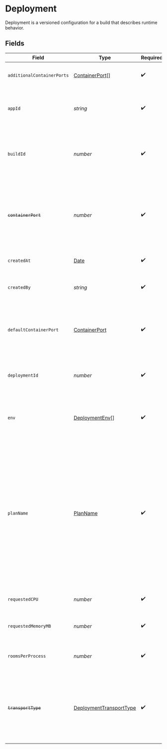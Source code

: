# Deployment

Deployment is a versioned configuration for a build that describes runtime behavior.


## Fields

| Field                                                                                                                                                                                                               | Type                                                                                                                                                                                                                | Required                                                                                                                                                                                                            | Description                                                                                                                                                                                                         | Example                                                                                                                                                                                                             |
| ------------------------------------------------------------------------------------------------------------------------------------------------------------------------------------------------------------------- | ------------------------------------------------------------------------------------------------------------------------------------------------------------------------------------------------------------------- | ------------------------------------------------------------------------------------------------------------------------------------------------------------------------------------------------------------------- | ------------------------------------------------------------------------------------------------------------------------------------------------------------------------------------------------------------------- | ------------------------------------------------------------------------------------------------------------------------------------------------------------------------------------------------------------------- |
| `additionalContainerPorts`                                                                                                                                                                                          | [ContainerPort](../../models/shared/containerport.md)[]                                                                                                                                                             | :heavy_check_mark:                                                                                                                                                                                                  | Additional ports your server listens on.                                                                                                                                                                            |                                                                                                                                                                                                                     |
| `appId`                                                                                                                                                                                                             | *string*                                                                                                                                                                                                            | :heavy_check_mark:                                                                                                                                                                                                  | System generated unique identifier for an application.                                                                                                                                                              | app-af469a92-5b45-4565-b3c4-b79878de67d2                                                                                                                                                                            |
| `buildId`                                                                                                                                                                                                           | *number*                                                                                                                                                                                                            | :heavy_check_mark:                                                                                                                                                                                                  | System generated id for a build associated with this deployment. Increments by 1.                                                                                                                                   | 1                                                                                                                                                                                                                   |
| ~~`containerPort`~~                                                                                                                                                                                                 | *number*                                                                                                                                                                                                            | :heavy_check_mark:                                                                                                                                                                                                  | : warning: ** DEPRECATED **: This will be removed in a future release, please migrate away from it as soon as possible.                                                                                             |                                                                                                                                                                                                                     |
| `createdAt`                                                                                                                                                                                                         | [Date](https://developer.mozilla.org/en-US/docs/Web/JavaScript/Reference/Global_Objects/Date)                                                                                                                       | :heavy_check_mark:                                                                                                                                                                                                  | When the deployment was created.                                                                                                                                                                                    |                                                                                                                                                                                                                     |
| `createdBy`                                                                                                                                                                                                         | *string*                                                                                                                                                                                                            | :heavy_check_mark:                                                                                                                                                                                                  | Email address for the user that created the deployment.                                                                                                                                                             | dev@hathora.dev                                                                                                                                                                                                     |
| `defaultContainerPort`                                                                                                                                                                                              | [ContainerPort](../../models/shared/containerport.md)                                                                                                                                                               | :heavy_check_mark:                                                                                                                                                                                                  | A container port object represents the transport configruations for how your server will listen.                                                                                                                    |                                                                                                                                                                                                                     |
| `deploymentId`                                                                                                                                                                                                      | *number*                                                                                                                                                                                                            | :heavy_check_mark:                                                                                                                                                                                                  | System generated id for a deployment. Increments by 1.                                                                                                                                                              | 1                                                                                                                                                                                                                   |
| `env`                                                                                                                                                                                                               | [DeploymentEnv](../../models/shared/deploymentenv.md)[]                                                                                                                                                             | :heavy_check_mark:                                                                                                                                                                                                  | The environment variable that our process will have access to at runtime.                                                                                                                                           |                                                                                                                                                                                                                     |
| `planName`                                                                                                                                                                                                          | [PlanName](../../models/shared/planname.md)                                                                                                                                                                         | :heavy_check_mark:                                                                                                                                                                                                  | A plan defines how much CPU and memory is required to run an instance of your game server.<br/><br/>`tiny`: shared core, 1gb memory<br/><br/>`small`: 1 core, 2gb memory<br/><br/>`medium`: 2 core, 4gb memory<br/><br/>`large`: 4 core, 8gb memory | tiny                                                                                                                                                                                                                |
| `requestedCPU`                                                                                                                                                                                                      | *number*                                                                                                                                                                                                            | :heavy_check_mark:                                                                                                                                                                                                  | The number of cores allocated to your process.                                                                                                                                                                      | 0.5                                                                                                                                                                                                                 |
| `requestedMemoryMB`                                                                                                                                                                                                 | *number*                                                                                                                                                                                                            | :heavy_check_mark:                                                                                                                                                                                                  | The amount of memory allocated to your process.                                                                                                                                                                     | 1024                                                                                                                                                                                                                |
| `roomsPerProcess`                                                                                                                                                                                                   | *number*                                                                                                                                                                                                            | :heavy_check_mark:                                                                                                                                                                                                  | Governs how many [rooms](https://hathora.dev/docs/concepts/hathora-entities#room) can be scheduled in a process.                                                                                                    | 3                                                                                                                                                                                                                   |
| ~~`transportType`~~                                                                                                                                                                                                 | [DeploymentTransportType](../../models/shared/deploymenttransporttype.md)                                                                                                                                           | :heavy_check_mark:                                                                                                                                                                                                  | : warning: ** DEPRECATED **: This will be removed in a future release, please migrate away from it as soon as possible.                                                                                             |                                                                                                                                                                                                                     |